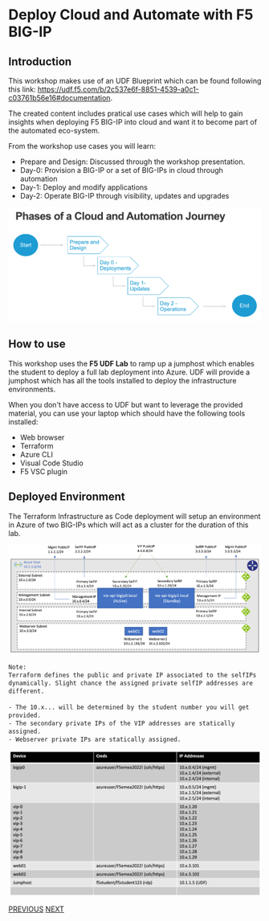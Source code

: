 # Deploy Cloud and Automate with F5 BIG-IP

## Introduction

This workshop makes use of an UDF Blueprint which can be found following this link: https://udf.f5.com/b/2c537e6f-8851-4539-a0c1-c03761b56e16#documentation.

The created content includes pratical use cases which will help to gain insights when deploying F5 BIG-IP into cloud and want it to become part of the automated eco-system.

From the workshop use cases you will learn:
* Prepare and Design: Discussed through the workshop presentation.
* Day-0: Provision a BIG-IP or a set of BIG-IPs in cloud through automation
* Day-1: Deploy and modify applications
* Day-2: Operate BIG-IP through visibility, updates and upgrades

![](png/getting_started/p1.png)

## How to use
This workshop uses the **F5 UDF Lab** to ramp up a jumphost which enables the student to deploy a full lab deployment into Azure. UDF will provide a jumphost which has all the tools installed to deploy the infrastructure environments.

When you don't have access to UDF but want to leverage the provided material, you can use your laptop which should have the following tools installed:

* Web browser
* Terraform
* Azure CLI
* Visual Code Studio
* F5 VSC plugin

## Deployed Environment
The Terraform Infrastructure as Code deployment will setup an environment in Azure of two BIG-IPs which will act as a cluster for the duration of this lab.

![](png/getting_started/p2.png)


```
Note:
Terraform defines the public and private IP associated to the selfIPs dynamically. Slight chance the assigned private selfIP addresses are different.

- The 10.x... will be determined by the student number you will get provided. 
- The secondary private IPs of the VIP addresses are statically assigned.
- Webserver private IPs are statically assigned.
```

![](png/getting_started/p3.png)

[PREVIOUS](../README.md)      [NEXT](module_1/module_1.md)

